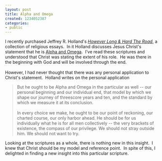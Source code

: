 ```yaml
---
layout: post
title: Alpha and Omega
created: 1234052387
categories:
- public
---
```

<p>I recently purchased Jeffrey R. Holland's <a href="http://www.amazon.com/However-Long-Hard-Jeffrey-Holland/dp/1570088802" target="_blank"><em>However Long &amp; Hard The Road</em></a>, a collection of religious essays.&nbsp; In it Holland discusses Jesus Christ's statement that he is <a href="http://scriptures.lds.org/en/rev/1/8#8" target="_blank">Alpha and Omega</a>.&nbsp; I've read these scriptures and understood that Christ was stating the extent of his role.&nbsp; He was there in the beginning with God and will be involved through the end.<br />
<br />
However, I had never thought that there was any personal application to Christ's statement.&nbsp; Holland writes on the personal application</p>
<blockquote>But he ought to be Alpha and Omega in the particular as well -- our personal beginning and our individual end, that model by which we shape our journey of threescore years and ten, and the standard by which we measure it at its conclusion.<br />
<br />
In every choice we make, he ought to be our point of reckoning, our charted course, our only harbor ahead.  He should be for us individually what he is for all men collectively -- the very brackets of existence, the compass of our privilege.  We should not stray outside him.  We should not want to try.<br />
</blockquote>
<p>Looking at the scriptures as a whole, there is nothing new in this insight.&nbsp; I knew that Christ should be my model and reference point.&nbsp; In spite of this, I delighted in finding a new insight into this particular scripture.</p>
